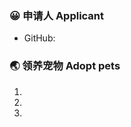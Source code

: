 <!-- ❤️ 哇，终于等到你了。 -->
<!-- ❤️ Wow, finally waiting for you。 -->

### 😀 申请人 Applicant

- GitHub:

<!-- 请在上方输入你的 GitHub 用户名 -->
<!-- Please enter your GitHub username above -->

### 🌏 领养宠物 Adopt pets

1.
2.
3.

<!-- 请在上方填写你想要领养的小宠物，原则上仅支持单人领养3只小宠物，请大家谨慎挑选。超出3个，会取前3个哦。若您心仪的萌宠没列出，欢迎提出。 -->
<!-- Please fill in the small pets you want to adopt at the top. In principle, only 3 small pets can be adopted by one person. Please choose carefully. If there are more than 3, the first 3 will be taken. If your favorite pet is not listed, please suggest. -->
